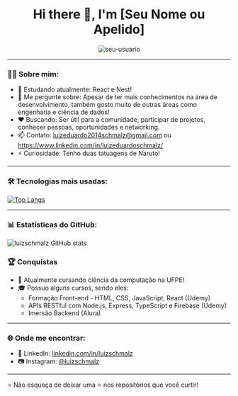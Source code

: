 <h1 align="center">Hi there 👋, I'm [Seu Nome ou Apelido]</h1>

<p align="center">
  <img src="https://komarev.com/ghpvc/?username=seu-usuario&label=Profile%20views&color=0e75b6&style=flat" alt="seu-usuario" />
</p>

---

### 👨‍💻 Sobre mim:

- 🌱 Estudando atualmente: React e Nest!
- 💬 Me pergunte sobre: Apesar de ter mais conhecimentos na área de desenvolvimento, também gosto muito de outras áreas como engenharia e ciência de dados!
- ❤️ Buscando: Ser útil para a comunidade, participar de projetos, conhecer pessoas, oportunidades e networking.
- 📫 Contato: luizeduardo2014schmalz@gmail.com ou https://www.linkedin.com/in/luizeduardoschmalz/
- ⚡ Curiosidade: Tenho duas tatuagens de Naruto!

---

### 🛠️ Tecnologias mais usadas:

[![Top Langs](https://github-readme-stats.vercel.app/api/top-langs/?username=seu-usuario&layout=compact&langs_count=8&theme=tokyonight)](https://github.com/seu-usuario)

---

### 📊 Estatísticas do GitHub:

![luizschmalz GitHub stats](https://github-readme-stats.vercel.app/api?username=seu-usuario&show_icons=true&theme=tokyonight)


### 🏆 Conquistas

- 🥇 Atualmente cursando ciência da computação na UFPE!
- 🎓 Possuo alguns cursos, sendo eles:
    - Formação Front-end - HTML, CSS, JavaScript, React (Udemy)
    - APIs RESTful com Node.js, Express, TypeScript e Firebase (Udemy)
    - Imersão Backend (Alura)

---

### 🌐 Onde me encontrar:

- 💼 LinkedIn: [linkedin.com/in/luizschmalz](https://linkedin.com/in/luizschmalz)
- 📷 Instagram: [@luizschmalz](https://instagram.com/luizschmalz)

---

⭐️ Não esqueça de deixar uma ⭐ nos repositórios que você curtir!
